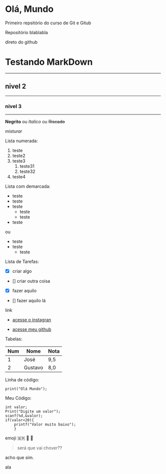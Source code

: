 # Olá, Mundo
 Primeiro repsitório do curso de Git e Gitub
 
 Repositório blablabla

 direto do github

 # Testando MarkDown
 ***
 ## nivel 2
---
 ### nivel 3
***
 **Negrito** ou _Italico_ ou ~~Riscado~~

_*misturar*_

Lista numerada:

1. teste
1. teste2
1. teste3
   1. teste31
   1. teste32
1. teste4

Lista com demarcada:

* teste
* teste
* teste
   * teste
   * teste
* teste

ou

- teste
- teste
   - teste

Lista de Tarefas:

- [x] criar algo
- [] criar outra coisa
- [x] fazer aquilo
- [] fazer aquilo lá

link

* [acesse o instagran](https://www.instagram.com)

* [acesse meu github](https://github.com/JosePCAmaral)

Tabelas:
 
Num | Nome | Nota
---|---|---
1 | José | 9,5
2 | Gustavo | 8,0 

Linha de código:

`print("Olá Mundo");`

Meu Código:

```
int valor;
Print("Digite um valor");
scanf(%d,&valor);
if(valor<20){
    printf("Valor muito baixo");
    }
```

emoji 🇧🇷 🎱 🖖

> será que vai chover??

acho que sim.

ala